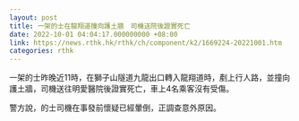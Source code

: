 ```yaml
---
layout: post
title: 一架的士在龍翔道撞向護土牆　司機送院後證實死亡
date: 2022-10-01 04:04:17.000000000 +08:00
link: https://news.rthk.hk/rthk/ch/component/k2/1669224-20221001.htm
categories: rthk
---
```


一架的士昨晚近11時，在獅子山隧道九龍出口轉入龍翔道時，剷上行人路，並撞向護土牆，司機送往明愛醫院後證實死亡，車上4名乘客沒有受傷。

警方說，的士司機在事發前懷疑已經暈倒，正調查意外原因。
